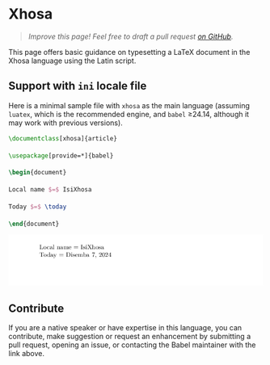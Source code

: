# Xhosa

<blockquote>
  <p><em>Improve this page! Feel free to draft a pull request <a href="https://github.com/latex3/babel/tree/docs/docs">on GitHub</a>.</em></p>
</blockquote>

This page offers basic guidance on typesetting a LaTeX document in the
Xhosa language using the Latin script.

## Support with `ini` locale file

Here is a minimal sample file with `xhosa` as the main language
(assuming `luatex`, which is the recommended engine, and `babel` ≥24.14,
although it may work with previous versions).

```tex
\documentclass[xhosa]{article}

\usepackage[provide=*]{babel}

\begin{document}

Local name $=$ IsiXhosa

Today $=$ \today

\end{document}
```

![](../media/locale-xhosa.png)

## Contribute

If you are a native speaker or have expertise in this language, you can
contribute, make suggestion or request an enhancement by submitting a
pull request, opening an issue, or contacting the Babel maintainer with
the link above.